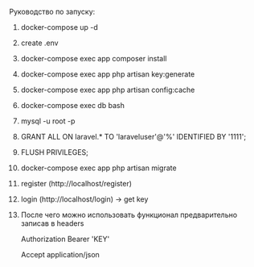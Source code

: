 Руководство по запуску:

1. docker-compose up -d
2. create .env
3. docker-compose exec app composer install
4. docker-compose exec app php artisan key:generate
5. docker-compose exec app php artisan config:cache
6. docker-compose exec db bash
7. mysql -u root -p
8. GRANT ALL ON laravel.* TO 'laraveluser'@'%' IDENTIFIED BY '1111';
9. FLUSH PRIVILEGES;
10. docker-compose exec app php artisan migrate
11. register (http://localhost/register)
11. login (http://localhost/login) -> get key
12. После чего можно использовать функционал предварительно записав в headers
    
    Authorization Bearer 'KEY'
    
    Accept application/json

